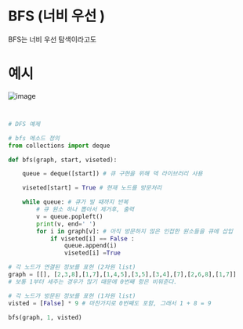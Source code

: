 # BFS (너비 우선 )

BFS는 너비 우선 탐색이라고도 


# 예시
![image](https://user-images.githubusercontent.com/87055456/136007933-6e334e47-1bbc-4cc6-9022-0674308e3867.png)

``` python


# DFS 예제

# bfs 메소드 정의
from collections import deque

def bfs(graph, start, viseted):

    queue = deque([start]) # 큐 구현을 위해 덱 라이브러리 사용

    viseted[start] = True # 현재 노드를 방문처리

    while queue: # 큐가 빌 때까지 반복
        # 큐 원소 하나 뽑아서 제거후, 출력
        v = queue.popleft()
        print(v, end=' ')
        for i in graph[v]: # 아직 방문하지 않은 인접한 원소들을 큐에 삽입
            if viseted[i] == False :
                queue.append(i)
                viseted[i] =True

# 각 노드가 연결된 정보를 표현 (2차원 list)
graph = [[], [2,3,8],[1,7],[1,4,5],[3,5],[3,4],[7],[2,6,8],[1,7]]
# 보통 1부터 세주는 경우가 많기 때문에 0번째 항은 비워준다.

# 각 노드가 방문된 정보를 표현 (1차원 list)
visted = [False] * 9 # 마찬가지로 0번째도 포함, 그래서 1 + 8 = 9

bfs(graph, 1, visted)
```
